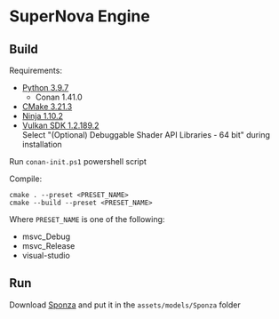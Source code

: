 # SuperNova Engine

## Build

Requirements:
- [Python 3.9.7](https://www.python.org/downloads/)
  - Conan 1.41.0
- [CMake 3.21.3](https://cmake.org/download/)
- [Ninja 1.10.2](https://github.com/ninja-build/ninja/releases)
- [Vulkan SDK 1.2.189.2](https://vulkan.lunarg.com/sdk/home)  
  Select "(Optional) Debuggable Shader API Libraries - 64 bit" during installation

Run `conan-init.ps1` powershell script

Compile:
```
cmake . --preset <PRESET_NAME>
cmake --build --preset <PRESET_NAME>
```
Where `PRESET_NAME` is one of the following:
- msvc_Debug
- msvc_Release
- visual-studio

## Run

Download [Sponza](https://github.com/jimmiebergmann/Sponza) and put it in the `assets/models/Sponza` folder
